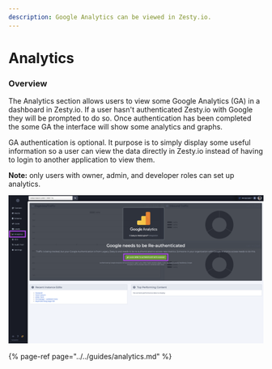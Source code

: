 ```yaml
---
description: Google Analytics can be viewed in Zesty.io.
---
```


# Analytics

### Overview

The Analytics section allows users to view some Google Analytics \(GA\) in a dashboard in Zesty.io. If a user hasn't authenticated Zesty.io with Google they will be prompted to do so. Once authentication has been completed the some GA the interface will show some analytics and graphs. 

GA authentication is optional. It purpose is to simply display some useful information so a user can view the data directly in Zesty.io instead of having to login to another application to view them. 

**Note:** only users with owner, admin, and developer roles can set up analytics.

![Analytics section dashboard.](../../.gitbook/assets/analytics.png)

{% page-ref page="../../guides/analytics.md" %}

